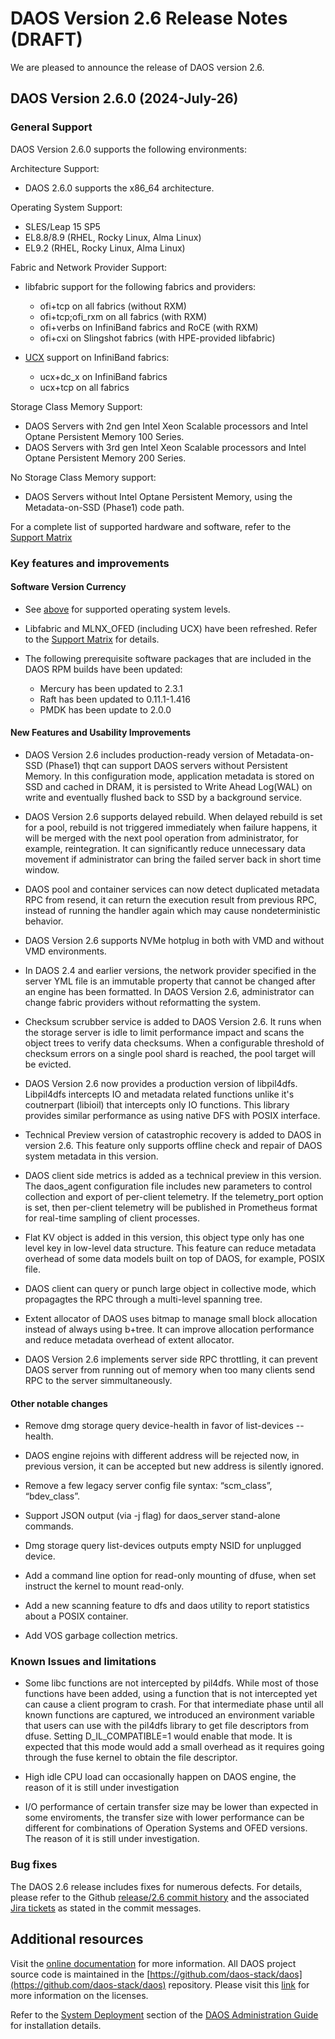 # DAOS Version 2.6 Release Notes (DRAFT)

We are pleased to announce the release of DAOS version 2.6.

## DAOS Version 2.6.0 (2024-July-26)
### General Support
DAOS Version 2.6.0 supports the following environments:

Architecture Support:

* DAOS 2.6.0 supports the x86\_64 architecture.

Operating System Support:
* SLES/Leap 15 SP5
* EL8.8/8.9 (RHEL, Rocky Linux, Alma Linux)
* EL9.2 (RHEL, Rocky Linux, Alma Linux)

Fabric and Network Provider Support:

* libfabric support for the following fabrics and providers:

    - ofi+tcp on all fabrics (without RXM)
    - ofi+tcp;ofi\_rxm on all fabrics (with RXM)
    - ofi+verbs on InfiniBand fabrics and RoCE (with RXM)
    - ofi+cxi on Slingshot fabrics (with HPE-provided libfabric)

* [UCX](https://docs.daos.io/v2.6/admin/ucx/) support on InfiniBand fabrics:

    - ucx+dc\_x on InfiniBand fabrics
    - ucx+tcp on all fabrics

Storage Class Memory Support:

* DAOS Servers with 2nd gen Intel Xeon Scalable processors and
  Intel Optane Persistent Memory 100 Series.
* DAOS Servers with 3rd gen Intel Xeon Scalable processors and
  Intel Optane Persistent Memory 200 Series.

No Storage Class Memory support:

* DAOS Servers without Intel Optane Persistent Memory, using the
  Metadata-on-SSD (Phase1) code path.

For a complete list of supported hardware and software, refer to the
[Support Matrix](https://docs.daos.io/v2.6/release/support_matrix/)

### Key features and improvements

#### Software Version Currency

* See [above](#General-Support) for supported operating system levels.

* Libfabric and MLNX\_OFED (including UCX) have been refreshed.
  Refer to the
  [Support Matrix](https://docs.daos.io/v2.6/release/support_matrix/)
  for details.

* The following prerequisite software packages that are included
  in the DAOS RPM builds have been updated:

    - Mercury has been updated to 2.3.1
    - Raft has been updated to 0.11.1-1.416
    - PMDK has been update to 2.0.0

#### New Features and Usability Improvements

* DAOS Version 2.6 includes production-ready version of Metadata-on-SSD
  (Phase1) thqt can support DAOS servers without Persistent Memory.
  In this configuration mode, application metadata is stored on SSD and
  cached in DRAM, it is persisted to Write Ahead Log(WAL) on write and
  eventually flushed back to SSD by a background service.

* DAOS Version 2.6 supports delayed rebuild. When delayed rebuild is set
  for a pool, rebuild is not triggered immediately when failure happens,
  it will be merged with the next pool operation from administrator,
  for example, reintegration. It can significantly reduce unnecessary
  data movement if administrator can bring the failed server back in
  short time window.

* DAOS pool and container services can now detect duplicated metadata RPC
  from resend, it can return the execution result from previous RPC,
  instead of running the handler again which may cause nondeterministic
  behavior.

* DAOS Version 2.6 supports NVMe hotplug in both with VMD and without
  VMD environments.

* In DAOS 2.4 and earlier versions, the network provider specified in
  the server YML file is an immutable property that cannot be changed
  after an engine has been formatted. In DAOS Version 2.6, administrator
  can change fabric providers without reformatting the system.

* Checksum scrubber service is added to DAOS Version 2.6. It runs when
  the storage server is idle to limit performance impact and scans the
  object trees to verify data checksums. When a configurable threshold
  of checksum errors on a single pool shard is reached, the pool target
  will be evicted.

* DAOS Version 2.6 now provides a production version of libpil4dfs.
  Libpil4dfs intercepts IO and metadata related functions unlike it's
  coutnerpart (libioil) that intercepts only IO functions. This library
  provides similar performance as using native DFS with POSIX interface.

* Technical Preview version of catastrophic recovery is added to DAOS in
  version 2.6. This feature only supports offline check and repair of DAOS
  system metadata in this version.

* DAOS client side metrics is added as a technical preview in this version.
  The daos\_agent configuration file includes new parameters to control
  collection and export of per-client telemetry. If the telemetry\_port option
  is set, then per-client telemetry will be published in Prometheus format for
  real-time sampling of client processes.

* Flat KV object is added in this version, this object type only has one
  level key in low-level data structure. This feature can reduce metadata
  overhead of some data models built on top of DAOS, for example, POSIX file.

* DAOS client can query or punch large object in collective mode, which
  propagagtes the RPC through a multi-level spanning tree.

* Extent allocator of DAOS uses bitmap to manage small block allocation
  instead of always using b+tree. It can improve allocation performance
  and reduce metadata overhead of extent allocator.

* DAOS Version 2.6 implements server side RPC throttling, it can prevent
  DAOS server from running out of memory when too many clients send RPC to
  the server simmultaneously.

#### Other notable changes

* Remove dmg storage query device-health in favor of list-devices --health.

* DAOS engine rejoins with different address will be rejected now, in
  previous version, it can be accepted but new address is silently ignored.

* Remove a few legacy server config file syntax: “scm\_class”, “bdev\_class”.

* Support JSON output (via -j flag) for daos\_server stand-alone commands.

* Dmg storage query list-devices outputs empty NSID for unplugged device.

* Add a command line option for read-only mounting of dfuse, when set
  instruct the kernel to mount read-only.

* Add a new scanning feature to dfs and daos utility to report statistics
  about a POSIX container.

* Add VOS garbage collection metrics.

### Known Issues and limitations

* Some libc functions are not intercepted by pil4dfs. While most of those functions
  have been added, using a function that is not intercepted yet can cause a client
  program to crash. For that intermediate phase until all known functions are captured,
  we introduced an environment variable that users can use with the pil4dfs library
  to get file descriptors from dfuse. Setting D\_IL\_COMPATIBLE=1 would enable that mode.
  It is expected that this mode would add a small overhead as it requires going through
  the fuse kernel to obtain the file descriptor.

* High idle CPU load can occasionally happen on DAOS engine, the reason of it is still
  under investigation

* I/O performance of certain transfer size may be lower than expected in some
  enviroments, the transfer size with lower performance can be different for
  combinations of Operation Systems and OFED versions. The reason of it is still
  under investigation.

### Bug fixes

The DAOS 2.6 release includes fixes for numerous defects.
For details, please refer to the Github
[release/2.6 commit history](https://github.com/daos-stack/daos/commits/release/2.6)
and the associated [Jira tickets](https://jira.daos.io/) as stated in the commit messages.

## Additional resources

Visit the [online documentation](https://docs.daos.io/v2.6/) for more
information. All DAOS project source code is maintained in the
[https://github.com/daos-stack/daos](https://github.com/daos-stack/daos) repository.
Please visit this [link](https://github.com/daos-stack/daos/blob/release/2.6/LICENSE)
for more information on the licenses.

Refer to the [System Deployment](https://docs.daos.io/v2.6/admin/deployment/)
section of the [DAOS Administration Guide](https://docs.daos.io/v2.6/admin/hardware/)
for installation details.
